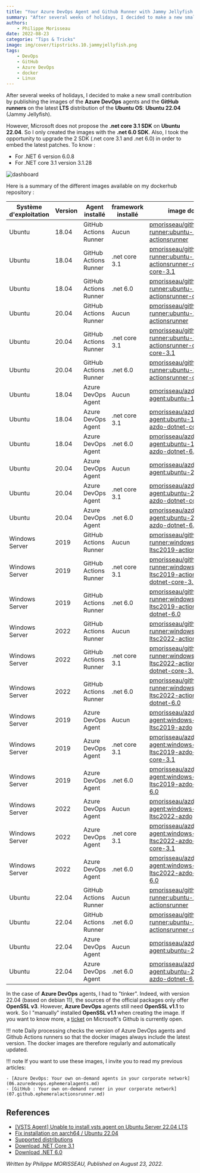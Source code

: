 ```yaml
---
title: "Your Azure DevOps Agent and Github Runner with Jammy Jellyfish."
summary: "After several weeks of holidays, I decided to make a new small contribution by publishing the images of the Azure DevOps agents and the GitHub runners on the latest LTS distribution of the Ubuntu OS."
authors:
    - Philippe Morisseau
date: 2022-08-23
categorie: "Tips & Tricks"
image: img/cover/tipstricks.10.jammyjellyfish.png
tags:
    - DevOps
    - GitHub
    - Azure DevOps
    - docker
    - Linux
---
```


After several weeks of holidays, I decided to make a new small contribution by publishing the images of the **Azure DevOps** agents and the **GitHub runners** on the latest **LTS** distribution of the **Ubuntu OS**: **Ubuntu 22.04** (Jammy Jellyfish).

However, Microsoft does not propose the **.net core 3.1 SDK** on **Ubuntu 22.04**. So I only created the images with the **.net 6.0 SDK**.
Also, I took the opportunity to upgrade the 2 SDK (.net core 3.1 and .net 6.0) in order to embed the latest patches. To know :

- For .NET 6 version 6.0.8
- For .NET core 3.1 version 3.1.28

![dashboard](../../img/tips.10.dockerhub.ubuntu2204.svg)

Here is a summary of the different images available on my dockerhub repository :

| Système d'exploitation | Version | Agent installé | framework installé | image docker |
|------------------------|---------|----------------|--------------------|--------------|
| Ubuntu | 18.04 | GitHub Actions Runner | Aucun | [pmorisseau/githubactions-runner:ubuntu-18.04-actionsrunner](https://hub.docker.com/layers/pmorisseau/githubactions-runner/ubuntu-18.04-actionsrunner/images/sha256-f357f75a6be961247b8c1186b3786ca55c5fa62bf886520a2d9e4a88ad3a1fe2?context=repo) |
| Ubuntu | 18.04 | GitHub Actions Runner | .net core 3.1 | [pmorisseau/githubactions-runner:ubuntu-18.04-actionsrunner-dotnet-core-3.1](https://hub.docker.com/layers/pmorisseau/githubactions-runner/ubuntu-18.04-actionsrunner-dotnet-core-3.1/images/sha256-f7f62bae94c0d5ec2611fec7cf0243519ba757c2eb1e5c935785374a57253d40?context=repo) |
| Ubuntu | 18.04 | GitHub Actions Runner | .net 6.0 | [pmorisseau/githubactions-runner:ubuntu-18.04-actionsrunner-dotnet-6.0](https://hub.docker.com/layers/pmorisseau/githubactions-runner/ubuntu-18.04-actionsrunner-dotnet-6.0/images/sha256-0b00ec19f912759444be280acf7b6d382503f3b05b1c518cc1bfac3bb9bdfe6d?context=repo) |
| Ubuntu | 20.04 | GitHub Actions Runner | Aucun | [pmorisseau/githubactions-runner:ubuntu-20.04-actionsrunner](https://hub.docker.com/layers/pmorisseau/githubactions-runner/ubuntu-20.04-actionsrunner/images/sha256-c055d7d496f9e610d15944d102dc5c155ecb50680ff9196d2232f3ed353e7c0a?context=repo) |
| Ubuntu | 20.04 | GitHub Actions Runner | .net core 3.1 | [pmorisseau/githubactions-runner:ubuntu-20.04-actionsrunner-dotnet-core-3.1](https://hub.docker.com/layers/pmorisseau/githubactions-runner/ubuntu-20.04-actionsrunner-dotnet-core-3.1/images/sha256-e0bce4385428b7cd16c75007a77a3995b8a4fbce9e2a40a2a04d4e4150d1f4b3?context=repo) |
| Ubuntu | 20.04 | GitHub Actions Runner | .net 6.0 | [pmorisseau/githubactions-runner:ubuntu-20.04-actionsrunner-dotnet-6.0](https://hub.docker.com/layers/pmorisseau/githubactions-runner/ubuntu-20.04-actionsrunner-dotnet-6.0/images/sha256-8e743c0114377cb5ad52cbbb81e01857c0f8ec65c89e5a280dccf14da5a845f9?context=repo) |
| Ubuntu | 18.04 | Azure DevOps Agent | Aucun | [pmorisseau/azdo-agent:ubuntu-18.04-azdo](https://hub.docker.com/layers/pmorisseau/azdo-agent/ubuntu-18.04-azdo/images/sha256-d866a2d86e59a94e4d623ecbc334c45858d92444102745735b0835d208393741?context=repo) |
| Ubuntu | 18.04 | Azure DevOps Agent | .net core 3.1 | [pmorisseau/azdo-agent:ubuntu-18.04-azdo-dotnet-core-3.1](https://hub.docker.com/layers/pmorisseau/azdo-agent/ubuntu-18.04-azdo-dotnet-core-3.1/images/sha256-d2d048c31028d5976c0304d6cf5e0a725c849a19a200b95f9250638ddd103491?context=repo) |
| Ubuntu | 18.04 | Azure DevOps Agent | .net 6.0 | [pmorisseau/azdo-agent:ubuntu-18.04-azdo-dotnet-6.0](https://hub.docker.com/layers/pmorisseau/azdo-agent/ubuntu-18.04-azdo-dotnet-6.0/images/sha256-0031988137f0f0eb2c2456871ae44786a49da49df1f3f091da75655dc1b5b145?context=repo) |
| Ubuntu | 20.04 | Azure DevOps Agent | Aucun | [pmorisseau/azdo-agent:ubuntu-20.04-azdo](https://hub.docker.com/layers/pmorisseau/azdo-agent/ubuntu-20.04-azdo/images/sha256-616ac224628f20dd8743dfbc9a6ed8ab612e5c9b2a468cae604586d8deb06a4a?context=repo) |
| Ubuntu | 20.04 | Azure DevOps Agent | .net core 3.1 | [pmorisseau/azdo-agent:ubuntu-20.04-azdo-dotnet-core-3.1](https://hub.docker.com/layers/pmorisseau/azdo-agent/ubuntu-20.04-azdo-dotnet-core-3.1/images/sha256-01218aeb832fac9d558d27b6edb35861ae540e37055f653fb369ae9ea77cb322?context=repo) |
| Ubuntu | 20.04 | Azure DevOps Agent | .net 6.0 | [pmorisseau/azdo-agent:ubuntu-20.04-azdo-dotnet-6.0](https://hub.docker.com/layers/pmorisseau/azdo-agent/ubuntu-20.04-azdo-dotnet-6.0/images/sha256-a46e0fc9a6207e9cff99f7513f6211e2316466b5fb81d6c311135a72df66be12?context=repo) |
| Windows Server | 2019 | GitHub Actions Runner | Aucun | [pmorisseau/githubactions-runner:windows-core-ltsc2019-actionsrunner](https://hub.docker.com/layers/pmorisseau/githubactions-runner/windows-core-ltsc2019-actionsrunner/images/sha256-0a58012eebd5138b85b8a6ec93b60915e1472457fb0bef5ababd69e62a3ce9ce?context=repo) |
| Windows Server | 2019 | GitHub Actions Runner | .net core 3.1 | [pmorisseau/githubactions-runner:windows-core-ltsc2019-actionsrunner-dotnet-core-3.1](https://hub.docker.com/layers/pmorisseau/githubactions-runner/windows-core-ltsc2019-actionsrunner-dotnet-core-3.1/images/sha256-78cda2fefea87826a014ef3a9a2a91697597a93fc4e874c822fcebd6fc3028ad?context=repo) |
| Windows Server | 2019 | GitHub Actions Runner | .net 6.0 | [pmorisseau/githubactions-runner:windows-core-ltsc2019-actionsrunner-dotnet-6.0](https://hub.docker.com/layers/pmorisseau/githubactions-runner/windows-core-ltsc2019-actionsrunner-dotnet-6.0/images/sha256-eb58b3990edfd78a9c0bf2da3a2be8552ce98c70d0ea52861cb92aa03928dc05?context=repo) |
| Windows Server | 2022 | GitHub Actions Runner | Aucun | [pmorisseau/githubactions-runner:windows-core-ltsc2022-actionsrunner](https://hub.docker.com/layers/pmorisseau/githubactions-runner/windows-core-ltsc2022-actionsrunner/images/sha256-b467a709da33eec33811510bf6050d8e6523298a4a3a834718c6280ffb153cf6?context=repo) |
| Windows Server | 2022 | GitHub Actions Runner | .net core 3.1 | [pmorisseau/githubactions-runner:windows-core-ltsc2022-actionsrunner-dotnet-core-3.1](https://hub.docker.com/layers/pmorisseau/githubactions-runner/windows-core-ltsc2022-actionsrunner-dotnet-core-3.1/images/sha256-0862034fa5f7eef57403c741d0ea61064ac839c689939ae926176cfd6b67a050?context=repo) |
| Windows Server | 2022 | GitHub Actions Runner | .net 6.0 | [pmorisseau/githubactions-runner:windows-core-ltsc2022-actionsrunner-dotnet-6.0](https://hub.docker.com/layers/pmorisseau/githubactions-runner/windows-core-ltsc2022-actionsrunner-dotnet-6.0/images/sha256-1b8c65dd7563a9a733e4600b23c0ae62d335fda32c1b0057978600e354e7ced0?context=repo) |
| Windows Server | 2019 | Azure DevOps Agent | Aucun | [pmorisseau/azdo-agent:windows-core-ltsc2019-azdo](https://hub.docker.com/layers/pmorisseau/azdo-agent/windows-core-ltsc2019-azdo/images/sha256-89885891325d4297dc9ce9a4853c929b4e4f486aac24b5297b466314540ba97d?context=repo) |
| Windows Server | 2019 | Azure DevOps Agent | .net core 3.1 | [pmorisseau/azdo-agent:windows-core-ltsc2019-azdo-dotnet-core-3.1](https://hub.docker.com/layers/pmorisseau/azdo-agent/windows-core-ltsc2019-azdo-dotnet-core-3.1/images/sha256-20f511f7de618f05e00c231b865079266fabb23b2819cf9ea11100dbfd832af6?context=repo) |
| Windows Server | 2019 | Azure DevOps Agent | .net 6.0 | [pmorisseau/azdo-agent:windows-core-ltsc2019-azdo-dotnet-6.0](https://hub.docker.com/layers/pmorisseau/azdo-agent/windows-core-ltsc2019-azdo-dotnet-6.0/images/sha256-a3cc198d704e98bf8ba896dc14d5d631a83e71e61a338e8a89b18bcf85c2913d?context=repo) |
| Windows Server | 2022 | Azure DevOps Agent | Aucun | [pmorisseau/azdo-agent:windows-core-ltsc2022-azdo](https://hub.docker.com/layers/pmorisseau/azdo-agent/windows-core-ltsc2022-azdo/images/sha256-637576778d37f260f5cbccd7eb71e49e2b28436c60e68697fd85456c477f95d5?context=repo) |
| Windows Server | 2022 | Azure DevOps Agent | .net core 3.1 | [pmorisseau/azdo-agent:windows-core-ltsc2022-azdo-dotnet-core-3.1](https://hub.docker.com/layers/pmorisseau/azdo-agent/windows-core-ltsc2022-azdo-dotnet-core-3.1/images/sha256-c07797eb7eeb51bc614d3b00e06d8220045ecfcf80de221d6174bddc0b44b2d4?context=repo) |
| Windows Server | 2022 | Azure DevOps Agent | .net 6.0 | [pmorisseau/azdo-agent:windows-core-ltsc2022-azdo-dotnet-6.0](https://hub.docker.com/layers/pmorisseau/azdo-agent/windows-core-ltsc2022-azdo-dotnet-6.0/images/sha256-531a6d68d597990f74015e59a65408b948e5dc5bb1f06c0286709b90b2b72931?context=repo) |
| Ubuntu | 22.04 | GitHub Actions Runner | Aucun | [pmorisseau/githubactions-runner:ubuntu-22.04-actionsrunner](https://hub.docker.com/layers/githubactions-runner/pmorisseau/githubactions-runner/ubuntu-22.04-actionsrunner/images/sha256-4d1f7a3ef1910349a25e4e2bd3c8da5ec753c6f424258e3936a3ddb4c086e7a9?context=repo) |
| Ubuntu | 22.04 | GitHub Actions Runner | .net 6.0 | [pmorisseau/githubactions-runner:ubuntu-22.04-actionsrunner-dotnet-6.0](https://hub.docker.com/layers/githubactions-runner/pmorisseau/githubactions-runner/ubuntu-22.04-actionsrunner-dotnet-6.0/images/sha256-e66ef9f35cd72821abc59c97e70a4e78c6e711859e50e6069ec065fff2606a13?context=explore) |
| Ubuntu | 22.04 | Azure DevOps Agent | Aucun | [pmorisseau/azdo-agent:ubuntu-22.04-azdo](https://hub.docker.com/layers/azdo-agent/pmorisseau/azdo-agent/ubuntu-22.04-azdo/images/sha256-d8155336b61ffd396169aed384675e888188c281a835d2b0c4b8275a93be0641?context=repo) |
| Ubuntu | 22.04 | Azure DevOps Agent | .net 6.0 | [pmorisseau/azdo-agent:ubuntu-22.04-azdo-dotnet-6.0](https://hub.docker.com/layers/azdo-agent/pmorisseau/azdo-agent/ubuntu-22.04-azdo-dotnet-6.0/images/sha256-21796569647bad0ba7d4f3a8a69849e23e36dac363ef258950bdb518ac9d35fb?context=repo) |

In the case of **Azure DevOps** agents, I had to "tinker". Indeed, with version 22.04 (based on debian 11), the sources of the official packages only offer **OpenSSL v3**. However, **Azure DevOps** agents still need **OpenSSL v1.1** to work. So I "manually" installed **OpenSSL v1.1** when creating the image. If you want to know more, a [ticket](https://github.com/microsoft/azure-pipelines-agent/issues/3834) on Microsoft's Github is currently open.

!!! note
    Daily processing checks the version of Azure DevOps agents and Github Actions runners so that the docker images always include the latest version. The docker images are therefore regularly and automatically updated.

!!! note
    If you want to use these images, I invite you to read my previous articles:

    - [Azure DevOps: Your own on-demand agents in your corporate network](06.azuredevops.ephemeralagents.md)
    - [GitHub : Your own on-demand runner in your corporate network](07.github.ephemeralactionsrunner.md)

## References

- [[VSTS Agent] Unable to install vsts agent on Ubuntu Server 22.04 LTS
](https://github.com/microsoft/azure-pipelines-agent/issues/3834)
- [Fix installation on aarch64 / Ubuntu 22.04](https://github.com/microsoft/azure-pipelines-agent/pull/3942)
- [Supported distributions](https://docs.microsoft.com/en-us/dotnet/core/install/linux-ubuntu#supported-distributions?WT.mc_id=AZ-MVP-5004832)
- [Download .NET Core 3.1](https://dotnet.microsoft.com/en-us/download/dotnet/3.1)
- [Download .NET 6.0](https://dotnet.microsoft.com/en-us/download/dotnet/6.0)

_Written by Philippe MORISSEAU, Published on August 23, 2022._